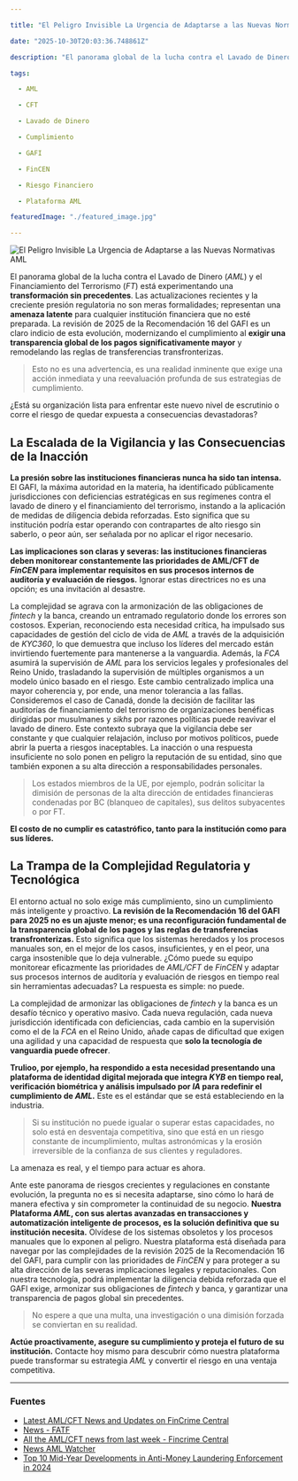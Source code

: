 ```yaml
---

title: "El Peligro Invisible La Urgencia de Adaptarse a las Nuevas Normativas AML"

date: "2025-10-30T20:03:36.748861Z"

description: "El panorama global de la lucha contra el Lavado de Dinero (AML) y el Financiamiento del Terrorismo (FT) está experimentando una transformación sin pre..."

tags:

  - AML

  - CFT

  - Lavado de Dinero

  - Cumplimiento

  - GAFI

  - FinCEN

  - Riesgo Financiero

  - Plataforma AML

featuredImage: "./featured_image.jpg"

---
```


![El Peligro Invisible La Urgencia de Adaptarse a las Nuevas Normativas AML](./featured_image.jpg)

El panorama global de la lucha contra el Lavado de Dinero (*AML*) y el Financiamiento del Terrorismo (*FT*) está experimentando una **transformación sin precedentes**. Las actualizaciones recientes y la creciente presión regulatoria no son meras formalidades; representan una **amenaza latente** para cualquier institución financiera que no esté preparada. La revisión de 2025 de la Recomendación 16 del GAFI es un claro indicio de esta evolución, modernizando el cumplimiento al **exigir una transparencia global de los pagos significativamente mayor** y remodelando las reglas de transferencias transfronterizas.

> Esto no es una advertencia, es una realidad inminente que exige una acción inmediata y una reevaluación profunda de sus estrategias de cumplimiento.

¿Está su organización lista para enfrentar este nuevo nivel de escrutinio o corre el riesgo de quedar expuesta a consecuencias devastadoras?

## La Escalada de la Vigilancia y las Consecuencias de la Inacción

**La presión sobre las instituciones financieras nunca ha sido tan intensa.** El GAFI, la máxima autoridad en la materia, ha identificado públicamente jurisdicciones con deficiencias estratégicas en sus regímenes contra el lavado de dinero y el financiamiento del terrorismo, instando a la aplicación de medidas de diligencia debida reforzadas. Esto significa que su institución podría estar operando con contrapartes de alto riesgo sin saberlo, o peor aún, ser señalada por no aplicar el rigor necesario.

**Las implicaciones son claras y severas: las instituciones financieras deben monitorear constantemente las prioridades de AML/CFT de *FinCEN* para implementar requisitos en sus procesos internos de auditoría y evaluación de riesgos.** Ignorar estas directrices no es una opción; es una invitación al desastre.

La complejidad se agrava con la armonización de las obligaciones de *fintech* y la banca, creando un entramado regulatorio donde los errores son costosos. Experian, reconociendo esta necesidad crítica, ha impulsado sus capacidades de gestión del ciclo de vida de *AML* a través de la adquisición de *KYC360*, lo que demuestra que incluso los líderes del mercado están invirtiendo fuertemente para mantenerse a la vanguardia. Además, la *FCA* asumirá la supervisión de *AML* para los servicios legales y profesionales del Reino Unido, trasladando la supervisión de múltiples organismos a un modelo único basado en el riesgo. Este cambio centralizado implica una mayor coherencia y, por ende, una menor tolerancia a las fallas. Consideremos el caso de Canadá, donde la decisión de facilitar las auditorías de financiamiento del terrorismo de organizaciones benéficas dirigidas por musulmanes y *sikhs* por razones políticas puede reavivar el lavado de dinero. Este contexto subraya que la vigilancia debe ser constante y que cualquier relajación, incluso por motivos políticos, puede abrir la puerta a riesgos inaceptables. La inacción o una respuesta insuficiente no solo ponen en peligro la reputación de su entidad, sino que también exponen a su alta dirección a responsabilidades personales.

> Los estados miembros de la UE, por ejemplo, podrán solicitar la dimisión de personas de la alta dirección de entidades financieras condenadas por BC (blanqueo de capitales), sus delitos subyacentes o por FT.

**El costo de no cumplir es catastrófico, tanto para la institución como para sus líderes.**

## La Trampa de la Complejidad Regulatoria y Tecnológica

El entorno actual no solo exige más cumplimiento, sino un cumplimiento más inteligente y proactivo. **La revisión de la Recomendación 16 del GAFI para 2025 no es un ajuste menor; es una reconfiguración fundamental de la transparencia global de los pagos y las reglas de transferencias transfronterizas.** Esto significa que los sistemas heredados y los procesos manuales son, en el mejor de los casos, insuficientes, y en el peor, una carga insostenible que lo deja vulnerable. ¿Cómo puede su equipo monitorear eficazmente las prioridades de *AML/CFT* de *FinCEN* y adaptar sus procesos internos de auditoría y evaluación de riesgos en tiempo real sin herramientas adecuadas? La respuesta es simple: no puede.

La complejidad de armonizar las obligaciones de *fintech* y la banca es un desafío técnico y operativo masivo. Cada nueva regulación, cada nueva jurisdicción identificada con deficiencias, cada cambio en la supervisión como el de la *FCA* en el Reino Unido, añade capas de dificultad que exigen una agilidad y una capacidad de respuesta que **solo la tecnología de vanguardia puede ofrecer**.

**Trulioo, por ejemplo, ha respondido a esta necesidad presentando una plataforma de identidad digital mejorada que integra *KYB* en tiempo real, verificación biométrica y análisis impulsado por *IA* para redefinir el cumplimiento de *AML*.** Este es el estándar que se está estableciendo en la industria.

> Si su institución no puede igualar o superar estas capacidades, no solo está en desventaja competitiva, sino que está en un riesgo constante de incumplimiento, multas astronómicas y la erosión irreversible de la confianza de sus clientes y reguladores.

La amenaza es real, y el tiempo para actuar es ahora.

Ante este panorama de riesgos crecientes y regulaciones en constante evolución, la pregunta no es si necesita adaptarse, sino cómo lo hará de manera efectiva y sin comprometer la continuidad de su negocio. **Nuestra Plataforma *AML*, con sus alertas avanzadas en transacciones y automatización inteligente de procesos, es la solución definitiva que su institución necesita.** Olvídese de los sistemas obsoletos y los procesos manuales que lo exponen al peligro. Nuestra plataforma está diseñada para navegar por las complejidades de la revisión 2025 de la Recomendación 16 del GAFI, para cumplir con las prioridades de *FinCEN* y para proteger a su alta dirección de las severas implicaciones legales y reputacionales. Con nuestra tecnología, podrá implementar la diligencia debida reforzada que el GAFI exige, armonizar sus obligaciones de *fintech* y banca, y garantizar una transparencia de pagos global sin precedentes.

> No espere a que una multa, una investigación o una dimisión forzada se conviertan en su realidad.

**Actúe proactivamente, asegure su cumplimiento y proteja el futuro de su institución.** Contacte hoy mismo para descubrir cómo nuestra plataforma puede transformar su estrategia *AML* y convertir el riesgo en una ventaja competitiva.

---

### Fuentes

* [Latest AML/CFT News and Updates on FinCrime Central](https://fincrimecentral.com/)
* [News - FATF](https://www.fatf-gafi.org/news/)
* [All the AML/CFT news from last week - Fincrime Central](https://fincrimecentral.com)
* [News AML Watcher](https://amlwatcher.com/news/)
* [Top 10 Mid-Year Developments in Anti-Money Laundering Enforcement in 2024](https://www.jdsupra.com/pageNotFound.aspx)